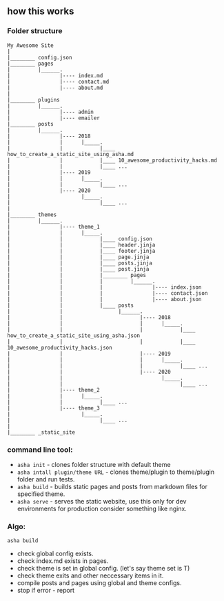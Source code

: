 ## how this works

### Folder structure

```
My Awesome Site
|
|________ config.json
|________ pages
|         |______.
|                |---- index.md
|                |---- contact.md
|                |---- about.md
|         
|________ plugins
|         |______.
|                |---- admin
|                |---- emailer
|________ posts
|         |______.
|                |---- 2018
|                |      |_____.
|                |            |____ how_to_create_a_static_site_using_asha.md
|                |            |____ 10_awesome_productivity_hacks.md
|                |            |____ ...
|                |---- 2019
|                |      |_____.
|                |            |____ ...
|                |---- 2020
|                       |_____.
|                             |____ ...
|         
|________ themes
|         |______.
|                |---- theme_1
|                |      |_____.
|                |            |____ config.json
|                |            |____ header.jinja
|                |            |____ footer.jinja
|                |            |____ page.jinja
|                |            |____ posts.jinja
|                |            |____ post.jinja
|                |            |________ pages
|                |            |         |______.
|                |            |                |---- index.json
|                |            |                |---- contact.json
|                |            |                |---- about.json
|                |            |____ posts
|                |                  |______.
|                |                         |---- 2018
|                |                         |      |_____.
|                |                         |            |____ how_to_create_a_static_site_using_asha.json
|                |                         |            |____ 10_awesome_productivity_hacks.json
|                |                         |---- 2019
|                |                         |      |_____.
|                |                         |            |____ ...
|                |                         |---- 2020
|                |                                |_____.
|                |                                      |____ ...
|                |---- theme_2
|                |      |_____.
|                |            |____ ...
|                |---- theme_3
|                       |_____.
|                             |____ ...
|         
|________ _static_site
```
### command line tool:
 - `asha init` - clones folder structure with default theme   
 - `asha intall plugin/theme URL` - clones theme/plugin to theme/plugin folder and run tests.
 - `asha build` - builds static pages and posts from markdown files for specified theme.
 - `asha serve` - serves the static website, use this only for dev environments for production consider something like nginx.

### Algo:

`asha build`

- check global config exists.
- check index.md exists in pages.
- check theme is set in global config. (let's say theme set is T)
- check theme exits and other neccessary items in it.
- compile posts and pages using global and theme configs.
- stop if error - report

